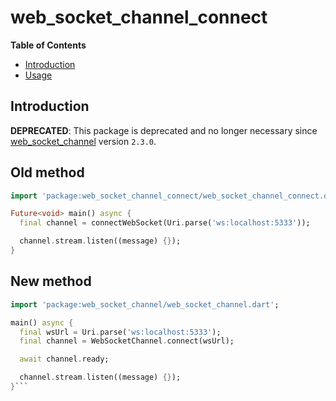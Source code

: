 # web_socket_channel_connect

<!-- START doctoc generated TOC please keep comment here to allow auto update -->
<!-- DON'T EDIT THIS SECTION, INSTEAD RE-RUN doctoc TO UPDATE -->
**Table of Contents**

- [Introduction](#introduction)
- [Usage](#usage)

<!-- END doctoc generated TOC please keep comment here to allow auto update -->

## Introduction

**DEPRECATED**: This package is deprecated and no longer necessary since [web_socket_channel](https://pub.dev/packages/web_socket_channel) version `2.3.0`.


## Old method

```dart
import 'package:web_socket_channel_connect/web_socket_channel_connect.dart';

Future<void> main() async {
  final channel = connectWebSocket(Uri.parse('ws:localhost:5333'));

  channel.stream.listen((message) {});
}
```

## New method

```dart
import 'package:web_socket_channel/web_socket_channel.dart';

main() async {
  final wsUrl = Uri.parse('ws:localhost:5333');
  final channel = WebSocketChannel.connect(wsUrl);

  await channel.ready;

  channel.stream.listen((message) {});
}```
